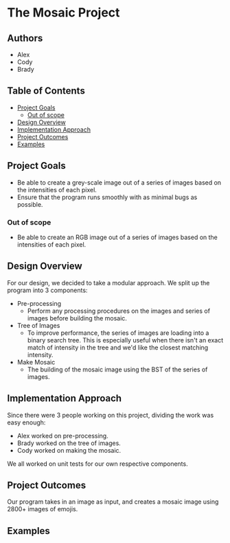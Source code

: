 # The Mosaic Project <!-- omit in toc -->

## Authors <!-- omit in toc -->

- Alex
- Cody
- Brady

## Table of Contents <!-- omit in toc -->

- [Project Goals](#project-goals)
  - [Out of scope](#out-of-scope)
- [Design Overview](#design-overview)
- [Implementation Approach](#implementation-approach)
- [Project Outcomes](#project-outcomes)
- [Examples](#examples)

## Project Goals

- Be able to create a grey-scale image out of a series of images based on the intensities of each pixel.
- Ensure that the program runs smoothly with as minimal bugs as possible.

### Out of scope

- Be able to create an RGB image out of a series of images based on the intensities of each pixel.

## Design Overview

For our design, we decided to take a modular approach. We split up the program into 3 components:

- Pre-processing
  - Perform any processing procedures on the images and series of images before building the mosaic.
- Tree of Images
  - To improve performance, the series of images are loading into a binary search tree. This is especially useful when there isn't an exact match of intensity in the tree and we'd like the closest matching intensity.
- Make Mosaic
  - The building of the mosaic image using the BST of the series of images.

## Implementation Approach

Since there were 3 people working on this project, dividing the work was easy enough:

- Alex worked on pre-processing.
- Brady worked on the tree of images.
- Cody worked on making the mosaic.

We all worked on unit tests for our own respective components. 

## Project Outcomes

Our program takes in an image as input, and creates a mosaic image using 2800+ images of emojis.

## Examples

